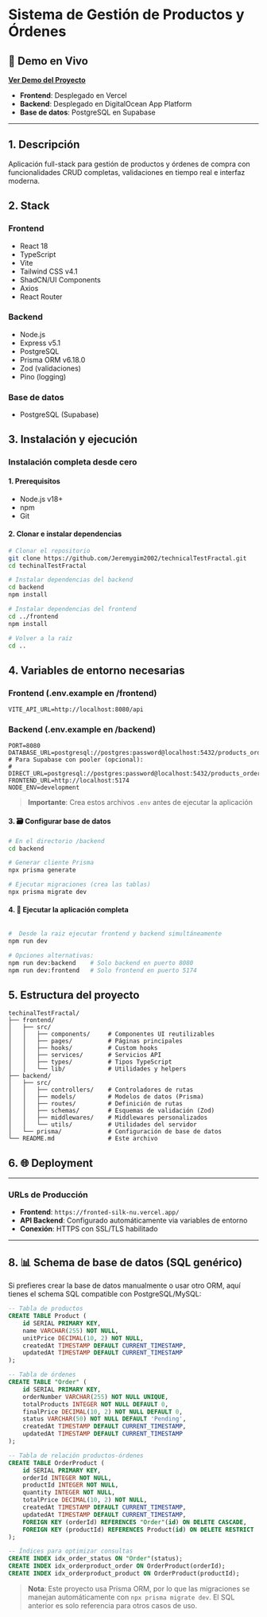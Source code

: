 # Sistema de Gestión de Productos y Órdenes

## 🚀 Demo en Vivo
**[Ver Demo del Proyecto](https://fronted-silk-nu.vercel.app/)**

- **Frontend**: Desplegado en Vercel
- **Backend**: Desplegado en DigitalOcean App Platform
- **Base de datos**: PostgreSQL en Supabase

---

## 1. Descripción
Aplicación full-stack para gestión de productos y órdenes de compra con funcionalidades CRUD completas, validaciones en tiempo real e interfaz moderna.

## 2. Stack

### Frontend
- React 18
- TypeScript
- Vite
- Tailwind CSS v4.1
- ShadCN/UI Components
- Axios
- React Router

### Backend
- Node.js
- Express v5.1
- PostgreSQL
- Prisma ORM v6.18.0
- Zod (validaciones)
- Pino (logging)

### Base de datos
- PostgreSQL (Supabase)

## 3. Instalación y ejecución

### Instalación completa desde cero

#### 1. Prerequisitos
- Node.js v18+ 
- npm 
- Git

#### 2. Clonar e instalar dependencias
```bash
# Clonar el repositorio
git clone https://github.com/Jeremygim2002/technicalTestFractal.git
cd techinalTestFractal

# Instalar dependencias del backend
cd backend
npm install

# Instalar dependencias del frontend
cd ../frontend
npm install

# Volver a la raíz
cd ..
```

## 4. Variables de entorno necesarias

### Frontend (.env.example en /frontend)
```env
VITE_API_URL=http://localhost:8080/api
```

### Backend (.env.example en /backend)  
```env
PORT=8080
DATABASE_URL=postgresql://postgres:password@localhost:5432/products_orders_db
# Para Supabase con pooler (opcional):
# DIRECT_URL=postgresql://postgres:password@localhost:5432/products_orders_db
FRONTEND_URL=http://localhost:5174
NODE_ENV=development
```

> **Importante**: Crea estos archivos `.env` antes de ejecutar la aplicación

#### 3. 🗃️ Configurar base de datos
```bash
# En el directorio /backend
cd backend

# Generar cliente Prisma
npx prisma generate

# Ejecutar migraciones (crea las tablas)
npx prisma migrate dev
```

#### 4. 🚀 Ejecutar la aplicación completa
```bash

#  Desde la raiz ejecutar frontend y backend simultáneamente
npm run dev

# Opciones alternativas:
npm run dev:backend    # Solo backend en puerto 8080
npm run dev:frontend   # Solo frontend en puerto 5174
```

## 5. Estructura del proyecto
```
techinalTestFractal/
├── frontend/               
│   ├── src/
│   │   ├── components/     # Componentes UI reutilizables
│   │   ├── pages/          # Páginas principales
│   │   ├── hooks/          # Custom hooks
│   │   ├── services/       # Servicios API
│   │   ├── types/          # Tipos TypeScript
│   │   └── lib/            # Utilidades y helpers
├── backend/               
│   ├── src/
│   │   ├── controllers/    # Controladores de rutas
│   │   ├── models/         # Modelos de datos (Prisma)
│   │   ├── routes/         # Definición de rutas
│   │   ├── schemas/        # Esquemas de validación (Zod)
│   │   ├── middlewares/    # Middlewares personalizados
│   │   └── utils/          # Utilidades del servidor
│   └── prisma/             # Configuración de base de datos
└── README.md               # Este archivo
```



## 6. 🌐 Deployment
---
### URLs de Producción
- **Frontend**: `https://fronted-silk-nu.vercel.app/`
- **API Backend**: Configurado automáticamente via variables de entorno
- **Conexión**: HTTPS con SSL/TLS habilitado

---

## 8. 📊 Schema de base de datos (SQL genérico)

Si prefieres crear la base de datos manualmente o usar otro ORM, aquí tienes el schema SQL compatible con PostgreSQL/MySQL:

```sql
-- Tabla de productos
CREATE TABLE Product (
    id SERIAL PRIMARY KEY,
    name VARCHAR(255) NOT NULL,
    unitPrice DECIMAL(10, 2) NOT NULL,
    createdAt TIMESTAMP DEFAULT CURRENT_TIMESTAMP,
    updatedAt TIMESTAMP DEFAULT CURRENT_TIMESTAMP
);

-- Tabla de órdenes
CREATE TABLE "Order" (
    id SERIAL PRIMARY KEY,
    orderNumber VARCHAR(255) NOT NULL UNIQUE,
    totalProducts INTEGER NOT NULL DEFAULT 0,
    finalPrice DECIMAL(10, 2) NOT NULL DEFAULT 0,
    status VARCHAR(50) NOT NULL DEFAULT 'Pending',
    createdAt TIMESTAMP DEFAULT CURRENT_TIMESTAMP,
    updatedAt TIMESTAMP DEFAULT CURRENT_TIMESTAMP
);

-- Tabla de relación productos-órdenes
CREATE TABLE OrderProduct (
    id SERIAL PRIMARY KEY,
    orderId INTEGER NOT NULL,
    productId INTEGER NOT NULL,
    quantity INTEGER NOT NULL,
    totalPrice DECIMAL(10, 2) NOT NULL,
    createdAt TIMESTAMP DEFAULT CURRENT_TIMESTAMP,
    updatedAt TIMESTAMP DEFAULT CURRENT_TIMESTAMP,
    FOREIGN KEY (orderId) REFERENCES "Order"(id) ON DELETE CASCADE,
    FOREIGN KEY (productId) REFERENCES Product(id) ON DELETE RESTRICT
);

-- Índices para optimizar consultas
CREATE INDEX idx_order_status ON "Order"(status);
CREATE INDEX idx_orderproduct_order ON OrderProduct(orderId);
CREATE INDEX idx_orderproduct_product ON OrderProduct(productId);
```

> **Nota**: Este proyecto usa Prisma ORM, por lo que las migraciones se manejan automáticamente con `npx prisma migrate dev`. El SQL anterior es solo referencia para otros casos de uso.